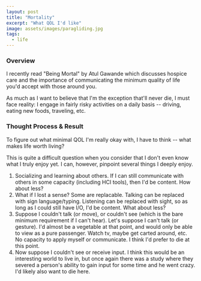 ```yaml
---
layout: post
title: "Mortality"
excerpt: "What QOL I'd like"
image: assets/images/paragliding.jpg
tags: 
  - life
---
```


### Overview
I recently read "Being Mortal" by Atul Gawande which discusses hospice care and the importance of communicating the minimum quality of life you'd accept with those around you.

As much as I want to believe that I'm the exception that'll never die, I must face reality: I engage in fairly risky activities on a daily basis -- driving, eating new foods, traveling, etc. 

### Thought Process & Result
To figure out what minimal QOL I'm really okay with, I have to think -- what makes life worth living?

This is quite a difficult question when you consider that I don't even know what I truly enjoy yet. I can, however, pinpoint several things I deeply enjoy.
1. Socializing and learning about others. If I can still communicate with others in some capacity (including HCI tools), then I'd be content. How about less?
2. What if I lost a sense? Some are replacable. Talking can be replaced with sign language/typing. Listening can be replaced with sight, so as long as I could still have I/O, I'd be 
content. What about less?
3. Suppose I couldn't talk (or move), or couldn't see (which is the bare minimum requirement if I can't hear). Let's suppose I can't talk (or gesture). I'd almost be a vegetable at that point, and would only be able to view as a pure passenger. Watch tv, maybe get carted around, etc. No capacity to apply myself or communicate. I think I'd prefer to die at this point. 
4. Now suppose I couldn't see or receive input. I think this would be an interesting world to live in, but once again there was a study where they severed a person's ability to gain
input for some time and he went crazy. I'd likely also want to die here. 
